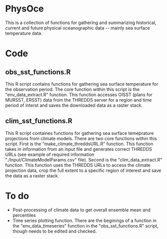 # PhysOce
This is a collection of functions for gathering and summarizing historical, current and future physical oceanographic data -- mainly sea surface temperature data. 

# Code
## obs_sst_functions.R
This R script contains functions for gathering sea surface temperature for the observation period. The core function within this script is the "env_data_extract.R" function. This function accesses OISST (plans for MURSST, ERSST) data from the THREDDS server for a region and time period of interst and saves the downloaded data as a raster stack. 

## clim_sst_functions.R
This R script containes functions for gathering sea surface temeprature projections from climate models. There are two core functions within this script. First is the "make_climate_threddsURL.R" function. This function takes in information from an input file and generates correct THREDDS URLs (see example of required information "./Input/ClimateModelParams.csv" file). Second is the "clim_data_extract.R" function. This function uses the THREDDS URLs to access the climate projection data, crop the full extent to a specific region of interest and save the data as a raster stack. 

# To do
- Post-processing of climate data to get overall ensemble mean and percentiles
- Time series plotting function. There are the beginings of a function in the "env_data_timeseries" function in the "obs_sst_functions.R" script, though needs to be edited and checked. 


